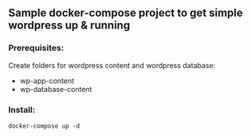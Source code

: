 
## Sample docker-compose project to get simple wordpress up & running
 

### Prerequisites:
Create folders for wordpress content and wordpress database:
 * wp-app-content
 * wp-database-content


 ### Install:
 ```script
 docker-compose up -d
 ```
